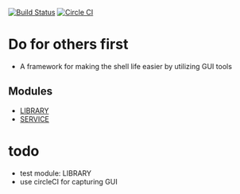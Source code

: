 [![Build Status](https://travis-ci.org/brownman/do_for_others_first.svg?branch=develop)](https://travis-ci.org/brownman/do_for_others_first)
[![Circle CI](https://circleci.com/gh/brownman/do_for_others_first.svg?style=svg)](https://circleci.com/gh/brownman/do_for_others_first)

Do for others first
===
- A framework for making the shell life easier by utilizing GUI tools






 Modules
 ---
 - [LIBRARY](https://github.com/brownman/LIBRARY)
 - [SERVICE](https://github.com/brownman/SERVICE)

 
todo
===
- test module: LIBRARY
- use circleCI for capturing GUI
